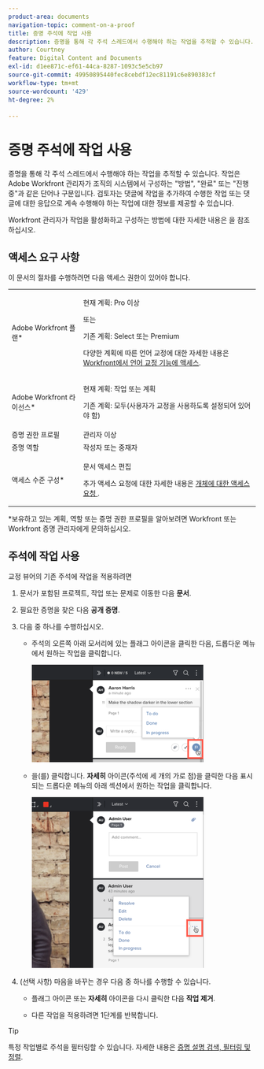 ```yaml
---
product-area: documents
navigation-topic: comment-on-a-proof
title: 증명 주석에 작업 사용
description: 증명을 통해 각 주석 스레드에서 수행해야 하는 작업을 추적할 수 있습니다. 작업은 Adobe Workfront 관리자가 조직의 시스템에서 구성하는 "방법", "완료" 또는 "진행 중"과 같은 단어나 구문입니다. 검토자는 댓글에 작업을 추가하여 수행한 작업 또는 댓글에 대한 응답으로 계속 수행해야 하는 작업에 대한 정보를 제공할 수 있습니다.
author: Courtney
feature: Digital Content and Documents
exl-id: d1ee871c-ef61-44ca-8287-1093c5e5cb97
source-git-commit: 49950895440fec8cebdf12ec81191c6e890383cf
workflow-type: tm+mt
source-wordcount: '429'
ht-degree: 2%

---
```


# 증명 주석에 작업 사용

증명을 통해 각 주석 스레드에서 수행해야 하는 작업을 추적할 수 있습니다. 작업은 Adobe Workfront 관리자가 조직의 시스템에서 구성하는 &quot;방법&quot;, &quot;완료&quot; 또는 &quot;진행 중&quot;과 같은 단어나 구문입니다. 검토자는 댓글에 작업을 추가하여 수행한 작업 또는 댓글에 대한 응답으로 계속 수행해야 하는 작업에 대한 정보를 제공할 수 있습니다.

Workfront 관리자가 작업을 활성화하고 구성하는 방법에 대한 자세한 내용은 을 참조하십시오.

## 액세스 요구 사항

이 문서의 절차를 수행하려면 다음 액세스 권한이 있어야 합니다.

<table style="table-layout:auto"> 
 <col> 
 <col> 
 <tbody> 
  <tr> 
   <td role="rowheader">Adobe Workfront 플랜*</td> 
   <td> <p>현재 계획: Pro 이상</p> <p>또는</p> <p>기존 계획: Select 또는 Premium</p> <p>다양한 계획에 따른 언어 교정에 대한 자세한 내용은 <a href="/help/quicksilver/administration-and-setup/manage-workfront/configure-proofing/access-to-proofing-functionality.md" class="MCXref xref">Workfront에서 언어 교정 기능에 액세스</a>.</p> </td> 
  </tr> 
  <tr> 
   <td role="rowheader">Adobe Workfront 라이선스*</td> 
   <td> <p>현재 계획: 작업 또는 계획</p> <p>기존 계획: 모두(사용자가 교정을 사용하도록 설정되어 있어야 함)</p> </td> 
  </tr> 
  <tr> 
   <td role="rowheader">증명 권한 프로필 </td> 
   <td>관리자 이상</td> 
  </tr> 
  <tr> 
   <td role="rowheader">증명 역할</td> 
   <td>작성자 또는 중재자</td> 
  </tr> 
  <tr> 
   <td role="rowheader">액세스 수준 구성*</td> 
   <td> <p>문서 액세스 편집</p> <p>추가 액세스 요청에 대한 자세한 내용은 <a href="../../../../workfront-basics/grant-and-request-access-to-objects/request-access.md" class="MCXref xref">개체에 대한 액세스 요청 </a>.</p> </td> 
  </tr> 
 </tbody> 
</table>

&#42;보유하고 있는 계획, 역할 또는 증명 권한 프로필을 알아보려면 Workfront 또는 Workfront 증명 관리자에게 문의하십시오.

## 주석에 작업 사용

교정 뷰어의 기존 주석에 작업을 적용하려면

1. 문서가 포함된 프로젝트, 작업 또는 문제로 이동한 다음 **문서**.
1. 필요한 증명을 찾은 다음 **공개 증명**.

1. 다음 중 하나를 수행하십시오.

   * 주석의 오른쪽 아래 모서리에 있는 플래그 아이콘을 클릭한 다음, 드롭다운 메뉴에서 원하는 작업을 클릭합니다.

      ![](assets/actions-flag-icon-350x198.png)

   * 을(를) 클릭합니다. **자세히** 아이콘(주석에 세 개의 가로 점)을 클릭한 다음 표시되는 드롭다운 메뉴의 아래 섹션에서 원하는 작업을 클릭합니다.

      ![Actions_on_components-More_menu.png](assets/actions-on-coments-more-menu-350x347.png)

1. (선택 사항) 마음을 바꾸는 경우 다음 중 하나를 수행할 수 있습니다.

   * 플래그 아이콘 또는 **자세히** 아이콘을 다시 클릭한 다음 **작업 제거**.

   * 다른 작업을 적용하려면 1단계를 반복합니다.

>[!TIP]
>
>특정 작업별로 주석을 필터링할 수 있습니다. 자세한 내용은 [증명 설명 검색, 필터링 및 정렬](../../../../review-and-approve-work/proofing/reviewing-proofs-within-workfront/comment-on-a-proof/search-filter-sort-comments.md).
